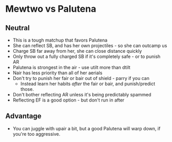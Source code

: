 # Mewtwo vs Palutena

## Neutral
- This is a tough matchup that favors Palutena
- She can reflect SB, and has her own projectiles - so she can outcamp us
- Charge SB far away from her, she can close distance quickly
- Only throw out a fully charged SB if it's completely safe - or to punish AR
- Palutena is strongest in the air - use utilt more than dtilt
- Nair has less priority than all of her aerials
- Don't try to punish her fair or bair out of shield - parry if you can
  - Instead learn her habits *after* the fair or bair, and punish/predict those.
- Don't bother reflecting AR unless it's being predictably spammed
- Reflecting EF is a good option - but don't run in after

## Advantage
- You can juggle with upair a bit, but a good Palutena will warp down, if you're too aggressive.
